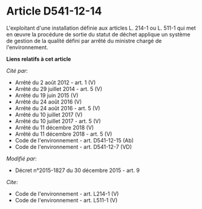 # Article D541-12-14

L'exploitant d'une installation définie aux articles L. 214-1 ou L. 511-1 qui met en œuvre la procédure de sortie du statut
de déchet applique un système de gestion de la qualité défini par arrêté du ministre chargé de l'environnement.

**Liens relatifs à cet article**

_Cité par_:

  - Arrêté du 2 août 2012 - art. 1 (V)
  - Arrêté du 29 juillet 2014 - art. 5 (V)
  - Arrêté du 19 juin 2015 (V)
  - Arrêté du 24 août 2016 (V)
  - Arrêté du 24 août 2016 - art. 5 (V)
  - Arrêté du 10 juillet 2017 (V)
  - Arrêté du 10 juillet 2017 - art. 5 (V)
  - Arrêté du 11 décembre 2018 (V)
  - Arrêté du 11 décembre 2018 - art. 5 (V)
  - Code de l'environnement - art. D541-12-15 (Ab)
  - Code de l'environnement - art. D541-12-7 (VD)

_Modifié par_:

  - Décret n°2015-1827 du 30 décembre 2015 - art. 9

_Cite_:

  - Code de l'environnement - art. L214-1 (V)
  - Code de l'environnement - art. L511-1 (V)
